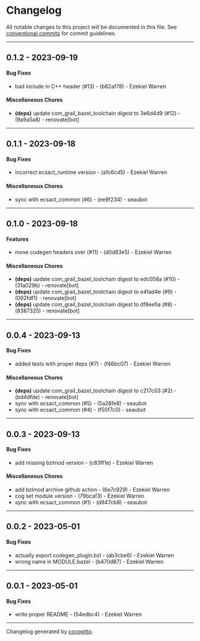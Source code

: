 # Changelog
All notable changes to this project will be documented in this file. See [conventional commits](https://www.conventionalcommits.org/) for commit guidelines.

- - -
## 0.1.2 - 2023-09-19
#### Bug Fixes
- bad include in C++ header (#13) - (b82af78) - Ezekiel Warren
#### Miscellaneous Chores
- **(deps)** update com_grail_bazel_toolchain digest to 3e6d4d9 (#12) - (9a9a5a8) - renovate[bot]

- - -

## 0.1.1 - 2023-09-18
#### Bug Fixes
- incorrect ecsact_runtime version - (a1c6cd5) - Ezekiel Warren
#### Miscellaneous Chores
- sync with ecsact_common (#6) - (ee9f234) - seaubot

- - -

## 0.1.0 - 2023-09-18
#### Features
- move codegen headers over (#11) - (d0d83e5) - Ezekiel Warren
#### Miscellaneous Chores
- **(deps)** update com_grail_bazel_toolchain digest to edc058a (#10) - (31a029b) - renovate[bot]
- **(deps)** update com_grail_bazel_toolchain digest to e4fad4e (#9) - (092fdf1) - renovate[bot]
- **(deps)** update com_grail_bazel_toolchain digest to df8ee5a (#8) - (8387325) - renovate[bot]

- - -

## 0.0.4 - 2023-09-13
#### Bug Fixes
- added tests with proper deps (#7) - (f46bc07) - Ezekiel Warren
#### Miscellaneous Chores
- **(deps)** update com_grail_bazel_toolchain digest to c217c03 (#2) - (bd4dfde) - renovate[bot]
- sync with ecsact_common (#5) - (5a28fe8) - seaubot
- sync with ecsact_common (#4) - (f50f7c0) - seaubot

- - -

## 0.0.3 - 2023-09-13
#### Bug Fixes
- add missing bzlmod version - (c83ff1e) - Ezekiel Warren
#### Miscellaneous Chores
- add bzlmod archive github action - (6e7c929) - Ezekiel Warren
- cog set module version - (79bcaf3) - Ezekiel Warren
- sync with ecsact_common (#1) - (d947cb8) - seaubot

- - -

## 0.0.2 - 2023-05-01
#### Bug Fixes
- actually export codegen_plugin.bzl - (ab3cbe6) - Ezekiel Warren
- wrong name in MODULE.bazel - (b470d87) - Ezekiel Warren

- - -

## 0.0.1 - 2023-05-01
#### Bug Fixes
- write proper README - (54edbc4) - Ezekiel Warren

- - -

Changelog generated by [cocogitto](https://github.com/cocogitto/cocogitto).